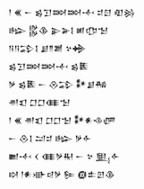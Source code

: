 <div class='block'>
<div class='line'>𒁹 𒌍 𒀸 𒌗𒋛𒇷𒇷𒋾 𒄑𒇀 𒊏𒄒</div>
<div class='line'>𒈗 𒌵𒆠 𒉌𒅕𒋙 𒅖𒂡𒈠</div>
<div class='line'>𒀀𒀀𒁉𒋙 𒋗𒈫𒋢 𒆳𒄉</div>
<div class='line'>𒌗𒋛𒇷𒇷𒋾 𒌗𒍩</div>
<div class='line'>𒃻 𒌗𒍩 𒀸 𒊮𒁉 𒀯𒋗𒄀</div>
<div class='line'>𒉣𒇬 𒆸𒆸𒈪𒈠</div>
<div class='line'>𒁹 𒌍 𒉣𒇬 𒆸𒆸𒈠 𒀯𒀭𒈾𒂇</div>
<div class='line'>𒀸 𒊮𒋙 𒁺𒄑 𒈗 𒃻𒅆</div>
<div class='line'>𒆤𒋾 𒌋 𒈪𒃻𒊑 𒀸 𒆳 𒅅𒅆</div>
<div class='line'>𒊭 𒁹𒀭𒀝𒁀𒃻 𒌉 𒁈𒉺𒇻𒆠</div>
</div>
